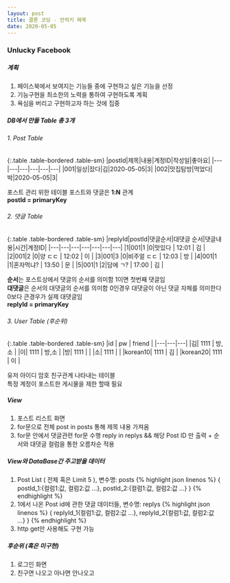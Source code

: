 ```yaml
---
layout: post
title: 클론 코딩 - 언럭키 페북
date: 2020-05-05
---
```


### Unlucky Facebook


##### 계획

1. 페이스북에서 보여지는 기능들 중에 구현하고 싶은 기능을 선정
2. 기능구현을 최소한의 노력을 통하여 구현하도록 계획
3. 욕심을 버리고 구현하고자 하는 것에 집중

##### DB에서 만들 Table 총 3개


###### 1. Post Table

{:.table .table-bordered .table-sm}
|postId|제목|내용|계정ID|작성일|좋아요|
|---|---|---|---|---|---|
|001|일상|잤다|김|2020-05-05|3|
|002|맛집탐방|먹었다|박|2020-05-05|3|

포스트 관리 위한 테이블
포스트와 댓글은 **1:N** 관계  
**postId = primaryKey**

###### 2. 댓글 Table

{:.table .table-bordered .table-sm}
|replyId|postId|댓글순서|대댓글 순서|댓글내용|시간|계정ID|
|---|---|---|---|---|---|---|
|1|001|1 |0|맛있다      | 12:01 | 김 |
|2|001|2 |0|양 ㄷㄷ     | 12:02 | 이 |
|3|001|3 |0|비주얼 ㄷㄷ | 12:03 | 방 |
|4|001|1 |1|혼자먹냐?   | 13:50 | 문 |
|5|001|1 |2|담에 ㄱ?    | 17:00 | 김 |

**순서**는 포스트상에서 댓글의 순서를 의미함 1이면 첫번째 댓글임  
**대댓글**은 순서의 대댓글의 순서를 의미함 0인경우 대댓글이 아닌 댓글 자체를 의미한다 0보다 큰경우가 실제 대댓글임  
**replyId = primaryKey**

###### 3. User Table (후순위)

{:.table .table-bordered .table-sm}
|id | pw | friend |
|---|---|---|
|김| 1111 | 방,소 |
|이| 1111 | 방,소 |
|방| 1111 | |
|소| 1111 | |
|korean10| 1111 | 김 |
|korean20| 1111 | 이 |

유저 아이디 암호 친구관계 나타내는 테이블  
특정 계정이 포스트한 게시물을 제한 할때 필요


##### View
1. 포스트 리스트 화면
2. for문으로 전체 post in posts 통해 제목 내용 가져옴
3. for문 안에서 댓글관련 for문 수행 reply in replys && 해당 Post ID 만 출력 + 순서와 대댓글 컬럼을 통한 오름차순 적용  

##### View와 DataBase간 주고받을 데이터
1. Post List ( 전체 혹은 Limit 5 ), 변수명: posts 
{% highlight json linenos %}
    {
        postId_1:{컬럼1:값, 컬럼2:값 ...}, 
        postId_2:{컬럼1:값, 컬럼2:값 ...}
    }
{% endhighlight %}
2. 1에서 나온 Post id에 관한 댓글 데이터들, 변수명: replys
{% highlight json linenos %}
    {
        replyId_1{컬럼1:값, 컬럼2:값 ...},
        replyId_2{컬럼1:값, 컬럼2:값 ...}
    }
{% endhighlight %}
3. http get만 사용해도 구현 가능

##### 후순위 (혹은 미구현)
1. 로그인 화면
2. 친구면 나오고 아나면 안나오고
